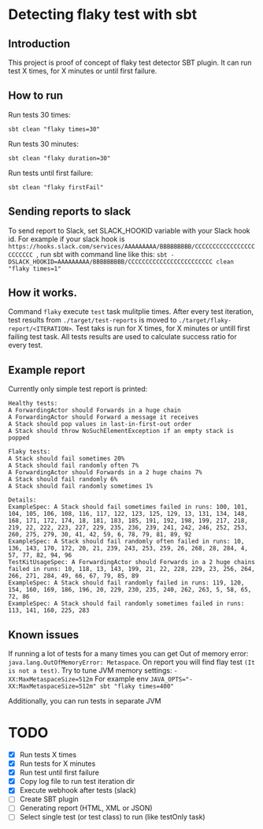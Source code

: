 # Detecting flaky test with sbt

## Introduction
This project is proof of concept of flaky test detector SBT plugin. It can run test X times, for X minutes or until first failure.

## How to run

Run tests 30 times:
```
sbt clean "flaky times=30"
```

Run tests 30 minutes:
```
sbt clean "flaky duration=30"
```


Run tests until first failure:
```
sbt clean "flaky firstFail"
```

## Sending reports to slack
To send report to Slack, set SLACK_HOOKID variable with your Slack hook id. For example if your slack hook is `https://hooks.slack.com/services/AAAAAAAAA/BBBBBBBBB/CCCCCCCCCCCCCCCCCCCCCCCC `, run sbt with command line like this:
`sbt -DSLACK_HOOKID=AAAAAAAAA/BBBBBBBBB/CCCCCCCCCCCCCCCCCCCCCCCC clean "flaky times=1"`

## How it works.
Command `flaky` execute `test` task mulitplie times. After every test iteration, test results from `./target/test-reports` is moved to `./target/flaky-report/<ITERATION>`. Test taks is run for X times, for X minutes or untill first failing test task. All tests results are used to calculate success ratio for every test.

## Example report

Currently only simple test report is printed:
```
Healthy tests:
A ForwardingActor should Forwards in a huge chain
A ForwardingActor should Forward a message it receives
A Stack should pop values in last-in-first-out order
A Stack should throw NoSuchElementException if an empty stack is popped

Flaky tests:
A Stack should fail sometimes 20%
A Stack should fail randomly often 7%
A ForwardingActor should Forwards in a 2 huge chains 7%
A Stack should fail randomly 6%
A Stack should fail randomly sometimes 1%

Details:
ExampleSpec: A Stack should fail sometimes failed in runs: 100, 101, 104, 105, 106, 108, 116, 117, 122, 123, 125, 129, 13, 131, 134, 148, 168, 171, 172, 174, 18, 181, 183, 185, 191, 192, 198, 199, 217, 218, 219, 22, 222, 223, 227, 229, 235, 236, 239, 241, 242, 246, 252, 253, 260, 275, 279, 30, 41, 42, 59, 6, 78, 79, 81, 89, 92
ExampleSpec: A Stack should fail randomly often failed in runs: 10, 136, 143, 170, 172, 20, 21, 239, 243, 253, 259, 26, 268, 28, 284, 4, 57, 77, 82, 94, 96
TestKitUsageSpec: A ForwardingActor should Forwards in a 2 huge chains failed in runs: 10, 118, 13, 143, 199, 21, 22, 228, 229, 23, 256, 264, 266, 271, 284, 49, 66, 67, 79, 85, 89
ExampleSpec: A Stack should fail randomly failed in runs: 119, 120, 154, 160, 169, 186, 196, 20, 229, 230, 235, 240, 262, 263, 5, 58, 65, 72, 86
ExampleSpec: A Stack should fail randomly sometimes failed in runs: 113, 141, 160, 225, 283
```

## Known issues

If running a lot of tests for a many times you can get Out of memory error: `java.lang.OutOfMemoryError: Metaspace`. On report you will find flay test `(It is not a test)`.
Try to tune JVM memory settings: `-XX:MaxMetaspaceSize=512m`
For example env `JAVA_OPTS="-XX:MaxMetaspaceSize=512m" sbt "flaky times=400"`

Additionally, you can run tests in separate JVM


# TODO
- [x] Run tests X times
- [x] Run tests for X minutes
- [x] Run test until first failure
- [x] Copy log file to run test iteration dir
- [x] Execute webhook after tests (slack)
- [ ] Create SBT plugin
- [ ] Generating report (HTML, XML or JSON)
- [ ] Select single test (or test class) to run (like testOnly task)
